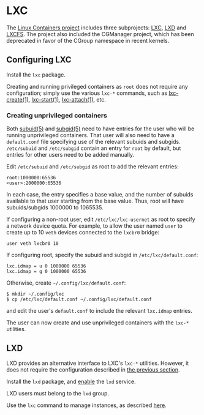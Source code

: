 # LXC

The [Linux Containers project](https://linuxcontainers.org/) includes three
subprojects: [LXC](https://linuxcontainers.org/lxc/introduction/),
[LXD](https://linuxcontainers.org/lxd/introduction/) and
[LXCFS](https://linuxcontainers.org/lxcfs/introduction/). The project also
included the CGManager project, which has been deprecated in favor of the CGroup
namespace in recent kernels.

## Configuring LXC

Install the `lxc` package.

Creating and running privileged containers as `root` does not require any
configuration; simply use the various `lxc-*` commands, such as
[lxc-create(1)](https://man.voidlinux.org/lxc-create.1),
[lxc-start(1)](https://man.voidlinux.org/lxc-start.1),
[lxc-attach(1)](https://man.voidlinux.org/lxc-attach.1), etc.

### Creating unprivileged containers

Both [subuid(5)](https://man.voidlinux.org/subuid.5) and
[subgid(5)](https://man.voidlinux.org/subgid.5) need to have entries for the
user who will be running unprivileged containers. That user will also need to
have a `default.conf` file specifying use of the relevant subuids and subgids.
`/etc/subuid` and `/etc/subgid` contain an entry for `root` by default, but
entries for other users need to be added manually.

Edit `/etc/subuid` and `/etc/subgid` as root to add the relevant entries:

```
root:1000000:65536
<user>:2000000:65536
```

In each case, the entry specifies a base value, and the number of subuids
available to that user starting from the base value. Thus, root will have
subuids/subgids 1000000 to 1065535.

If configuring a non-root user, edit `/etc/lxc/lxc-usernet` as root to specify a
network device quota. For example, to allow the user named `user` to create up
to 10 `veth` devices connected to the `lxcbr0` bridge:

```
user veth lxcbr0 10
```

If configuring root, specify the subuid and subgid in `/etc/lxc/default.conf`:

```
lxc.idmap = u 0 1000000 65536
lxc.idmap = g 0 1000000 65536
```

Otherwise, create `~/.config/lxc/default.conf`:

```
$ mkdir ~/.config/lxc
$ cp /etc/lxc/default.conf ~/.config/lxc/default.conf
```

and edit the user's `default.conf` to include the relevant `lxc.idmap` entries.

The user can now create and use unprivileged containers with the `lxc-*`
utilities.

## LXD

LXD provides an alternative interface to LXC's `lxc-*` utilities. However, it
does not require the configuration described in [the previous section](#lxc).

Install the `lxd` package, and [enable](./services/index.md#enabling-services)
the `lxd` service.

LXD users must belong to the `lxd` group.

Use the `lxc` command to manage instances, as described
[here](https://linuxcontainers.org/lxd/getting-started-cli/#lxd-client).

